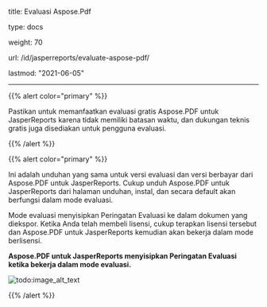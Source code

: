 title: Evaluasi Aspose.Pdf

type: docs

weight: 70

url: /id/jasperreports/evaluate-aspose-pdf/

lastmod: "2021-06-05"

---

{{% alert color="primary" %}}

Pastikan untuk memanfaatkan evaluasi gratis Aspose.PDF untuk JasperReports karena tidak memiliki batasan waktu, dan dukungan teknis gratis juga disediakan untuk pengguna evaluasi.

{{% /alert %}}

{{% alert color="primary" %}}

Ini adalah unduhan yang sama untuk versi evaluasi dan versi berbayar dari Aspose.PDF untuk JasperReports. Cukup unduh Aspose.PDF untuk JasperReports dari halaman unduhan, instal, dan secara default akan berfungsi dalam mode evaluasi.

Mode evaluasi menyisipkan Peringatan Evaluasi ke dalam dokumen yang diekspor. Ketika Anda telah membeli lisensi, cukup terapkan lisensi tersebut dan Aspose.PDF untuk JasperReports kemudian akan bekerja dalam mode berlisensi.

**Aspose.PDF untuk JasperReports menyisipkan Peringatan Evaluasi ketika bekerja dalam mode evaluasi.**

![todo:image_alt_text](evaluate-aspose-pdf_1.png)

{{% /alert %}}
```